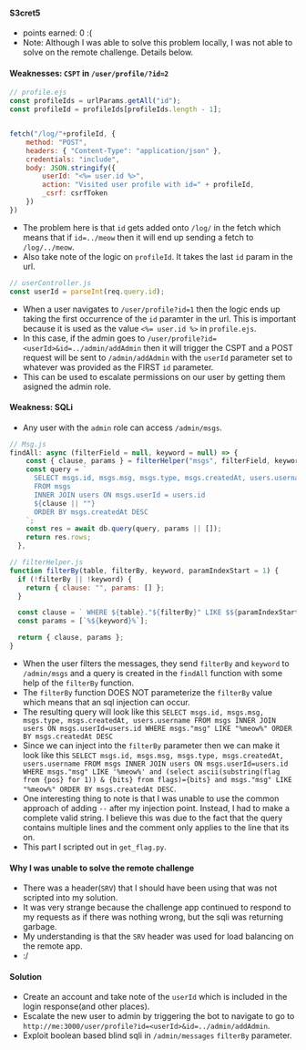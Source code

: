 #### S3cret5
- points earned: 0 :(
- Note: Although I was able to solve this problem locally, I was not able to solve on the remote challenge.  Details below.

#### Weaknesses: `CSPT` in `/user/profile/?id=2`
```js
// profile.ejs
const profileIds = urlParams.getAll("id");
const profileId = profileIds[profileIds.length - 1]; 


fetch("/log/"+profileId, {
    method: "POST",
    headers: { "Content-Type": "application/json" },
    credentials: "include",
    body: JSON.stringify({
        userId: "<%= user.id %>", 
        action: "Visited user profile with id=" + profileId,
        _csrf: csrfToken
    })
})
```
- The problem here is that `id` gets added onto `/log/` in the fetch which means that if `id=../meow` then it will end up sending a fetch to `/log/../meow`.
- Also take note of the logic on `profileId`.  It takes the last `id` param in the url.
```js
// userController.js
const userId = parseInt(req.query.id);
```
- When a user navigates to `/user/profile?id=1` then the logic ends up taking the first occurrence of the `id` paramter in the url. This is important because it is used as the value `<%= user.id %>` in `profile.ejs`.
- In this case, if the admin goes to `/user/profile?id=<userId>&id=../admin/addAdmin` then it will trigger the CSPT and a POST request will be sent to `/admin/addAdmin` with the `userId` parameter set to whatever was provided as the FIRST `id` parameter.
- This can be used to escalate permissions on our user by getting them asigned the admin role.

#### Weakness: SQLi
- Any user with the `admin` role can access `/admin/msgs`.
```js
// Msg.js
findAll: async (filterField = null, keyword = null) => {
    const { clause, params } = filterHelper("msgs", filterField, keyword);
    const query = `
      SELECT msgs.id, msgs.msg, msgs.type, msgs.createdAt, users.username
      FROM msgs
      INNER JOIN users ON msgs.userId = users.id
      ${clause || ""}
      ORDER BY msgs.createdAt DESC
    `;
    const res = await db.query(query, params || []);
    return res.rows;
  },
```
```js
// filterHelper.js
function filterBy(table, filterBy, keyword, paramIndexStart = 1) {
  if (!filterBy || !keyword) {
    return { clause: "", params: [] };
  }

  const clause = ` WHERE ${table}."${filterBy}" LIKE $${paramIndexStart}`;
  const params = [`%${keyword}%`];

  return { clause, params };
}
```
- When the user filters the messages, they send `filterBy` and `keyword` to `/admin/msgs` and a query is created in the `findAll` function with some help of the `filterBy` function.
- The `filterBy` function DOES NOT parameterize the `filterBy` value which means that an sql injection can occur.
- The resulting query will look like this `SELECT msgs.id, msgs.msg, msgs.type, msgs.createdAt, users.username FROM msgs INNER JOIN users ON msgs.userId=users.id WHERE msgs."msg" LIKE "%meow%" ORDER BY msgs.createdAt DESC`
- Since we can inject into the `filterBy` parameter then we can make it look like this `SELECT msgs.id, msgs.msg, msgs.type, msgs.createdAt, users.username FROM msgs INNER JOIN users ON msgs.userId=users.id WHERE msgs."msg" LIKE '%meow%' and (select ascii(substring(flag from {pos} for 1)) & {bits} from flags)={bits} and msgs."msg" LIKE "%meow%" ORDER BY msgs.createdAt DESC`.
- One interesting thing to note is that I was unable to use the common approach of adding `--` after my injection point.  Instead, I had to make a complete valid string.  I believe this was due to the fact that the query contains multiple lines and the comment only applies to the line that its on.
- This part I scripted out in `get_flag.py`.

#### Why I was unable to solve the remote challenge
- There was a header(`SRV`) that I should have been using that was not scripted into my solution.
- It was very strange because the challenge app continued to respond to my requests as if there was nothing wrong, but the sqli was returning garbage.
- My understanding is that the `SRV` header was used for load balancing on the remote app.
- :/

#### Solution
- Create an account and take note of the `userId` which is included in the login response(and other places).
- Escalate the new user to admin by triggering the bot to navigate to go to `http://me:3000/user/profile?id=<userId>&id=../admin/addAdmin`.
- Exploit boolean based blind sqli in `/admin/messages` `filterBy` parameter.
